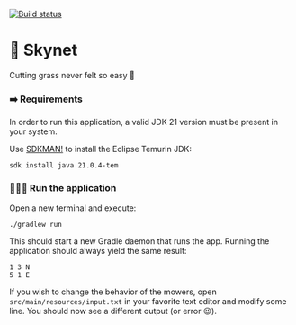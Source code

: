 [![Build status](https://github.com/d0vi/seat-code-challenge/workflows/CI/badge.svg)](https://github.com/d0vi/seat-code-challenge/actions/workflows/main.yml)

# 🤖️ Skynet

Cutting grass never felt so easy 🫢️

### ➡️ Requirements

In order to run this application, a valid JDK 21 version must be present in your system.

Use [SDKMAN!](https://sdkman.io/) to install the Eclipse Temurin JDK:
```
sdk install java 21.0.4-tem
```

### 🏃🏻‍♂️ Run the application

Open a new terminal and execute:
```
./gradlew run
```

This should start a new Gradle daemon that runs the app. Running the application should
always yield the same result:
```
1 3 N
5 1 E
```

If you wish to change the behavior of the mowers, open `src/main/resources/input.txt` in your favorite
text editor and modify some line. You should now see a different output (or error 😉️).